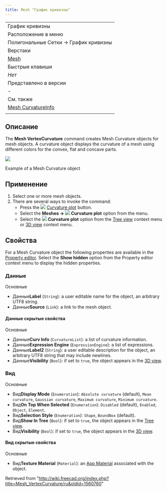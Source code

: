 ```yaml
---
title: Mesh "График кривизны"
---
```

|  |
| --- |
| График кривизны |
| Расположение в меню |
| Полигональные Сетки → График кривизны |
| Верстаки |
| [Mesh](/Mesh_Workbench/ru "Mesh Workbench/ru") |
| Быстрые клавиши |
| *Нет* |
| Представлено в версии |
| - |
| См. также |
| [Mesh CurvatureInfo](/Mesh_CurvatureInfo/ru "Mesh CurvatureInfo/ru") |
|  |

## Описание

The **Mesh VertexCurvature** command creates Mesh Curvature objects for mesh objects. A curvature object displays the curvature of a mesh using different colors for the convex, flat and concave parts.

![](/images/Mesh_VertexCurvature_example.png)

Example of a Mesh Curvature object

## Применение

1. Select one or more mesh objects.
2. There are several ways to invoke the command:
   * Press the ![](/images/Mesh_VertexCurvature.svg) [Curvature plot](/Mesh_VertexCurvature "Mesh VertexCurvature") button.
   * Select the **Meshes → ![](/images/Mesh_VertexCurvature.svg) Curvature plot** option from the menu.
   * Select the **![](/images/Mesh_VertexCurvature.svg) Curvature plot** option from the [Tree view](/Tree_view "Tree view") context menu or [3D view](/3D_view "3D view") context menu.

## Свойства

For a Mesh Curvature object the following properties are available in the [Property editor](/Property_editor "Property editor"). Select the **Show hidden** option from the Property editor context menu to display the hidden properties.

### Данные

Основные

* Данные**Label** (`String`): a user editable name for the object, an arbitrary UTF8 string.
* Данные**Source** (`Link`): a link to the mesh object.

#### Данные скрытые свойства

Основные

* Данные**Curv Info** (`CurvatureList`): a list of curvature information.
* Данные**Expression Engine** (`ExpressionEngine`): a list of expressions.
* Данные**Label2** (`String`): a user editable description for the object, an arbitrary UTF8 string that may include newlines.
* Данные**Visibility** (`Bool`): if set to `true`, the object appears in the [3D view](/3D_view "3D view").

### Вид

Основные

* Вид**Display Mode** (`Enumeration`): `Absolute curvature` (default), `Mean curvature`, `Gaussian curvature`, `Maximum curvature`, `Minimum curvature`.
* Вид**On Top When Selected** (`Enumeration`): `Disabled` (default), `Enabled`, `Object`, `Element`.
* Вид**Selection Style** (`Enumeration`): `Shape`, `BoundBox` (default).
* Вид**Show In Tree** (`Bool`): if set to `true`, the object appears in the [Tree view](/Tree_view "Tree view").
* Вид**Visibility** (`Bool`): if set to `true`, the object appears in the [3D view](/3D_view "3D view").

#### Вид скрытые свойства

Основные

* Вид**Texture Material** (`Material`): an [App Material](/index.php?title=App_Material&action=edit&redlink=1 "App Material (page does not exist)") associated with the object.

Retrieved from "<http://wiki.freecad.org/index.php?title=Mesh_VertexCurvature/ru&oldid=1560760>"